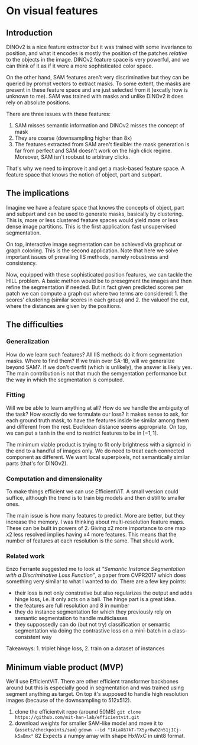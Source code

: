 # On visual features

## Introduction
DINOv2 is a nice feature extractor but it was trained with some invariance to position, and what it encodes is mostly the position of the patches _relative_ to the objects in the image. DINOv2 feature space is very powerful, and we can think of it as if it were a more sophisticated color space.

On the other hand, SAM features aren't very discriminative but they can be queried by prompt vectors to extract masks. To some extent, the masks are present in these feature space and are just selected from it (excatly how is unknown to me). SAM was trained with masks and unlike DINOv2 it does rely on absolute positions.

There are three issues with these features:
1. SAM misses semantic information and DINOv2 misses the concept of mask
2. They are coarse (downsampling higher than 8x)
3. The features extracted from SAM aren't flexible: the mask generation is far from perfect and SAM doesn't work on the high click regime. Moreover, SAM isn't roobust to arbitrary clicks.

That's why we need to improve it and get a mask-based feature space. A feature space that knows the notion of object, part and subpart.

## The implications
Imagine we have a feature space that knows the concepts of object, part and subpart and can be used to generate masks, basically by clustering. This is, more or less clustered feature spaces would yield more or less dense image partitions.
This is the first application: fast unsupervised segmentation.

On top, interactive image segmentation can be achieved via graphcut or graph coloring. This is the second application. Note that here we solve important issues of prevailing IIS methods, namely robustness and consistency.

Now, equipped with these sophisticated position features, we can tackle the HILL problem. A basic methon would be to presegment the images and then refine the segmentation if needed. But in fact given predicted scores per patch we can compute a graph cut where two terms are considered: 1. the scores' clustering (similar scores in each group) and 2. the valueof the cut, where the distances are given by the positions.

## The difficulties

### Generalization
How do we learn such features? All IIS methods do it from segmentation masks. Where to find them? If we train over SA-1B, will we generalize beyond SAM?. If we don't overfit (which is unlikely), the answer is likely yes. The main contribution is not that much the semgentation performance but the way in which the segmentation is computed.

### Fitting
Will we be able to learn anything at all? How do we handle the ambiguity of the task? How exactly do we formulate our loss? It makes sense to ask, for each ground truth mask, to have the features inside be similar among them and different from the rest. Euclidean distance seems appropriate. On top, we can put a tanh in the end to restrict features to be in $[-1,1]$.

The minimum viable product is trying to fit only brightness with a sigmoid in the end to a handful of images only. We do need to treat each connected component as different. We want local superpixels, not semantically similar parts (that's for DINOv2).

### Computation and dimensionality
To make things efficient we can use EfficientViT. A small version could suffice, although the trend is to train big models and then distill to smaller ones. 

The main issue is how many features to predict. More are better, but they increase the memory. I was thinking about multi-resolution feature maps. These can be built in powers of 2. Giving x2 more importance to one map x2 less resolved implies having x4 more features. This means that the number of features at each resolution is the same. That should work.

### Related work
Enzo Ferrante suggested me to look at _"Semantic Instance Segmentation with a Discriminative Loss Function"_, a paper from CVPR2017 which does something very similar to what I wanted to do. There are a few key points:
- their loss is not only constrative but also regularizes the output and adds hinge loss, i.e. it only acts on a ball. The hinge part is a great idea.
- the features are full resolution and 8 in number
- they do instance segmentation for which they previously rely on semantic segmentation to handle multiclasses
- they suppossedly can do (but not try) classification or semantic segmentation via doing the contrastive loss on a mini-batch in a class-consistent way

Takeaways: 1. triplet hinge loss, 2. train on a dataset of instances


## Minimum viable product (MVP)

We'll use EfficientViT. There are other efficient transformer backbones around but this is especially good in segmentation and was trained using segment anything as target. On top it's supposed to handle high resolution images (because of the downsampling to 512x512). 

1. clone the efficientvit repo (around 50MB)
`git clone https://github.com/mit-han-lab/efficientvit.git`
2. download weights for smaller SAM-like model and move it to (`assets/checkpoints/sam`)
`gdown --id "1AiaX67kT-TX5yr0wOZn51jICj-k5aBmx"`
     82 Expects a numpy array with shape HxWxC in uint8 format.
